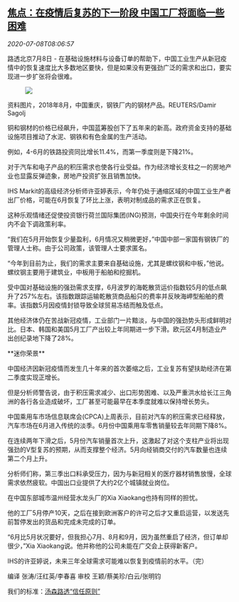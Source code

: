 <!--1594196604000-->
[焦点：在疫情后复苏的下一阶段 中国工厂将面临一些困难](https://cn.reuters.com/article/chinese-factories-0708-wedn-idCNKBS2490XS)
------

<div><i>2020-07-08T08:06:57</i></div><div class="StandardArticleBody_body"><p>路透北京7月8日 - 在基础设施材料与设备订单的帮助下，中国工业生产从新冠疫情中的恢复速度比大多数地区要快，但是如果没有更强劲广泛的需求和出口，要实现进一步扩张将会很难。 </p><div class="PrimaryAsset_container"><div class="Image_container" tabindex="-1"><figure class="Image_zoom" style="padding-bottom:"><div class="LazyImage_container LazyImage_dark" style="background-image:none"><img src="//s1.reutersmedia.net/resources/r/?m=02&amp;d=20200708&amp;t=2&amp;i=1524998257&amp;r=LYNXMPEG670J0&amp;w=600" aria-label="资料图片，2018年8月，中国重庆，钢铁厂内的钢材产品。REUTERS/Damir Sagolj "/><div class="LazyImage_image LazyImage_fallback" style="background-image:url(//s1.reutersmedia.net/resources/r/?m=02&amp;d=20200708&amp;t=2&amp;i=1524998257&amp;r=LYNXMPEG670J0&amp;w=600);background-position:center center;background-color:inherit"></div></div><div class="Image_expand-button" aria-label="Expand Image Slideshow" role="button" tabindex="0"></div></figure><figcaption><div class="Image_caption"><span>资料图片，2018年8月，中国重庆，钢铁厂内的钢材产品。REUTERS/Damir Sagolj </span></div></figcaption></div></div><p>铜和钢材的价格已经飙升，中国蓝筹股创下了五年来的新高。政府资金支持的基础设施项目推动了水泥、钢铁和有色金属的生产活动。 </p><p>例如，4-6月的铁路投资同比增长11.4%，而第一季度则是下降21%。 </p><p>对于汽车和电子产品的积压需求也使各行业受益。作为经济增长支柱之一的房地产业也显露反弹迹象，房地产投资扩张且销售加快。 </p><p>IHS Markit的高级经济分析师许亚婷表示，今年仍处于通缩区域的中国工业生产者出厂价格，可能在6月恢复了环比上涨，表明对制成品的需求正在恢复。 </p><p>这种乐观情绪还促使投资银行荷兰国际集团(ING)预测，中国央行在今年剩余时间内不会下调政策利率。 </p><p>“我们在5月开始恢复少量盈利，6月情况又稍微更好，”中国中部一家国有钢铁厂的管理人士称。由于公司政策，该管理人士要求匿名。 </p><p>“今年到目前为止，我们的需求主要来自基础设施，尤其是螺纹钢和中板，”他说。螺纹钢主要用于建筑业，中板用于船舶和挖掘机。 </p><p>受中国对基础设施的强劲需求支撑，6月波罗的海乾散货运价指数较5月的低点飙升了257%左右。该指数跟踪运输乾散货商品船只的费率并反映海岬型船舶的费率。该指数5月因疫情封锁导致全球贸易冻结而触及低点。 </p><p>其他经济体仍在苦战新冠疫情，工业部门一片黯淡，与中国的强劲势头形成鲜明对比。日本、韩国和美国5月工厂产出较上年同期进一步下滑。欧元区4月制造业产出创纪录地下降了28%。 </p><p>**迷你荣景** </p><p>中国经济因新冠疫情而发生几十年来的首次萎缩之后，工业复苏有望扶助经济在第二季度实现正增长。 </p><p>但是分析师警告说，由于积压需求减少、出口形势困难、以及严重洪水给长江三角洲的各行各业造成破坏，工厂甚至可能最早在本季度就难以保持增长势头。 </p><p>中国乘用车市场信息联席会(CPCA)上周表示，目前对汽车的积压需求已经释放，汽车市场在6月进入传统的淡季。6月份中国乘用车零售销量较去年同期下降8%。 </p><p>在连续两年下滑之后，5月份汽车销量首次上升，这激起了对这个支柱产业将出现强劲的V型复苏的预期，从而支撑整个经济。5月向经销商交付的汽车数量也连续第二个月上升。 </p><p>分析师们称，第三季出口料承受压力，因为与新冠相关的医疗器材销售放慢，全球需求依然疲软。中国出口业提供了大约2亿个城镇就业岗位。 </p><p>在中国东部城市温州经营水龙头厂的Xia Xiaokang也持有同样的担忧。 </p><p>他的工厂5月停产10天，之后在接到欧洲客户的许可之后才又重启运营，以发送先前暂停发出的货品和完成未完成的订单。 </p><p>“6月比5月状况要好，但我担心7月、8月和9月，因为虽然重启了经济，但订单却很少，”Xia Xiaokang说。他并称他的公司未能在广交会上获得新客户。 </p><p>IHS的许亚婷说，未来三年全球需求可能难以恢复到疫情前的水平。（完） </p><div class="Attribution_container"><div class="Attribution_attribution"><p class="Attribution_content">编译 张涛/汪红英/李春喜 审校 王颖/蔡美珍/白云/张明钧 </p></div></div><div class="StandardArticleBody_trustBadgeContainer"><span class="StandardArticleBody_trustBadgeTitle">我们的标准：</span><span class="trustBadgeUrl"><a href="https://www.thomsonreuters.cn/content/dam/openweb/documents/pdf/china/brochures/about-us-1.pdf">汤森路透“信任原则”</a></span></div></div>
